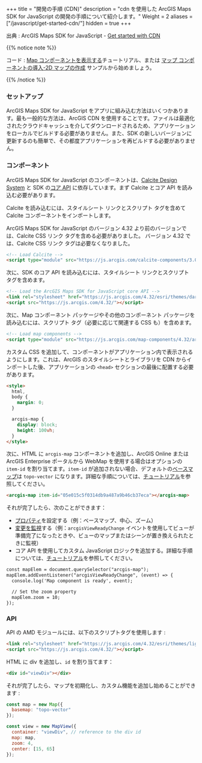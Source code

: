 +++
title = "開発の手順 (CDN)"
description = "cdn を使用した ArcGIS Maps SDK for JavaScript の開発の手順について紹介します。"
Weight = 2
aliases = ["/javascript/get-started-cdn/"]
hidden = true
+++

出典 : ArcGIS Maps SDK for JavaScript - [Get started with CDN](https://developers.arcgis.com/javascript/latest/get-started-cdn/)

{{% notice note %}}

コード : [Map コンポーネントを表示する](https://developers.arcgis.com/javascript/latest/tutorials/display-a-map-component/)チュートリアル、または [マップ コンポーネントの導入-2D マップの作成](https://developers.arcgis.com/javascript/latest/sample-code/intro-map-components/) サンプルから始めましょう。

{{% /notice %}}

### セットアップ
ArcGIS Maps SDK for JavaScript をアプリに組み込む方法はいくつかあります。最も一般的な方法は、ArcGIS CDN を使用することです。ファイルは最適化されたクラウドキャッシュを介してダウンロードされるため、アプリケーションをローカルでビルドする必要がありません。また、SDK の新しいバージョンに更新するのも簡単で、その都度アプリケーションを再ビルドする必要がありません。

### コンポーネント
ArcGIS Maps SDK for JavaScript のコンポーネントは、[Calcite Design System](https://developers.arcgis.com/calcite-design-system/) と SDK の[コア API](https://developers.arcgis.com/javascript/latest/api-reference/) に依存しています。まず Calcite とコア API を読み込む必要があります。

Calcite を読み込むには、スタイルシート リンクとスクリプト タグを含めて Calcite コンポーネントをインポートします。

ArcGIS Maps SDK for JavaScript のバージョン 4.32 より前のバージョンでは、Calcite CSS リンク タグを含める必要がありました。 バージョン 4.32 では、Calcite CSS リンク タグは必要なくなりました。

``` HTML
<!-- Load Calcite -->
<script type="module" src="https://js.arcgis.com/calcite-components/3.0.3/calcite.esm.js"></script>
```

次に、SDK のコア API を読み込むには、スタイルシート リンクとスクリプト タグを含めます。
``` HTML
<!-- Load the ArcGIS Maps SDK for JavaScript core API -->
<link rel="stylesheet" href="https://js.arcgis.com/4.32/esri/themes/dark/main.css"/>
<script src="https://js.arcgis.com/4.32/"></script>
```

次に、Map コンポーネント パッケージやその他のコンポーネント パッケージを読み込むには、スクリプト タグ（必要に応じて関連する CSS も）を含めます。
``` HTML
<!-- Load map components -->
<script type="module" src="https://js.arcgis.com/map-components/4.32/arcgis-map-components.esm.js"></script>
```

カスタム CSS を追加して、コンポーネントがアプリケーション内で表示されるようにします。これは、ArcGIS のスタイルシートとライブラリを CDN からインポートした後、アプリケーションの `<head>` セクションの最後に配置する必要があります。
``` HTML
<style>
  html,
  body {
    margin: 0;
  }

  arcgis-map {
    display: block;
    height: 100vh;
  }
</style>
```

次に、HTML に `arcgis-map` コンポーネントを追加し、ArcGIS Online または ArcGIS Enterprise ポータルから WebMap を使用する場合はオプションの `item-id` を割り当てます。`item-id` が追加されない場合、デフォルトの[ベースマップ](https://developers.arcgis.com/javascript/latest/api-reference/esri-Map.html#basemap)は `topo-vector` になります。詳細な手順については、[チュートリアル](https://developers.arcgis.com/javascript/latest/tutorials/display-a-web-map/)を参照してください。
``` HTML
<arcgis-map item-id="05e015c5f0314db9a487a9b46cb37eca"></arcgis-map>
```

それが完了したら、次のことができます：

- [プロパティ](https://developers.arcgis.com/javascript/latest/programming-patterns/#attributes-and-properties)を設定する（例：ベースマップ、中心、ズーム）
- [変更を監視](https://developers.arcgis.com/javascript/latest/watch-for-changes/)する（例：`arcgisViewReadyChange` イベントを使用してビューが準備完了になったときや、ビューのマップまたはシーンが置き換えられたときに監視）
- コア API を使用してカスタム JavaScript ロジックを追加する。詳細な手順については、[チュートリアル](https://developers.arcgis.com/javascript/latest/tutorials/using-view-with-components/)を参照してください。
``` HTML
const mapElem = document.querySelector("arcgis-map");
mapElem.addEventListener("arcgisViewReadyChange", (event) => {
  console.log('Map component is ready', event);

  // Set the zoom property
  mapElem.zoom = 10;
});
```

### API
API の AMD モジュールには、以下のスクリプトタグを使用します : 

``` HTML
<link rel="stylesheet" href="https://js.arcgis.com/4.32/esri/themes/light/main.css">
<script src="https://js.arcgis.com/4.32/"></script>
```

HTML に div を追加し、`id` を割り当てます：

``` HTML
<div id="viewDiv"></div>
```

それが完了したら、マップを初期化し、カスタム機能を追加し始めることができます : 

``` JavaScript
const map = new Map({
  basemap: "topo-vector"
});

const view = new MapView({
  container: "viewDiv", // reference to the div id
  map: map,
  zoom: 4,
  center: [15, 65]
});
```


















